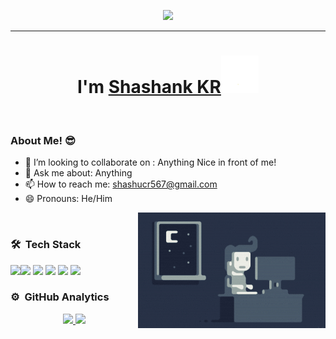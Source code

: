 <p align="center">
  <img src="https://miro.medium.com/max/2048/1*OohqW5DGh9CQS4hLY5FXzA.png" height="230"/>
</p>
<hr>
<h1 align="center">I'm <a href="https://github.com/Shashank5665">Shashank KR<a><img src="https://github.com/Kathryn-Jie/Kathryn-Jie/blob/main/wave.gif" width="60px"/></h1>
<Br>

 ### About Me! 😎
  

- 👯 I’m looking to collaborate on : Anything Nice in front of me!
- 💬 Ask me about: Anything
- 📫 How to reach me: shashucr567@gmail.com
- 😄 Pronouns: He/Him

<img alt="Night Coding" src="https://raw.githubusercontent.com/AVS1508/AVS1508/master/assets/Night-Coding.gif" align="right"/>
<br/>

### 🛠 &nbsp;Tech Stack

<img src="https://img.shields.io/badge/Python-FFD43B?style=for-the-badge&logo=python&logoColor=blue"><img src="https://img.shields.io/badge/JavaScript-323330?style=for-the-badge&logo=javascript&logoColor=F7DF1E">
<img src="https://img.shields.io/badge/React-20232A?style=for-the-badge&logo=react&logoColor=61DAFB">
<img src="https://img.shields.io/badge/Node.js-339933?style=for-the-badge&logo=nodedotjs&logoColor=white">
<img src="https://img.shields.io/badge/Python-FFD43B?style=for-the-badge&logo=python&logoColor=blue">
<img src="https://img.shields.io/badge/Python-FFD43B?style=for-the-badge&logo=python&logoColor=blue">


### ⚙️ &nbsp;GitHub Analytics

<p align="center">
<a href="https://github.com/Shashank5665">
  <img height="180em" src="https://github-readme-stats-eight-theta.vercel.app/api?username=Shashank5665&show_icons=true&theme=algolia&include_all_commits=true&count_private=true"/>
  <img height="180em" src="https://github-readme-stats-eight-theta.vercel.app/api/top-langs/?username=Shashank5665&layout=compact&langs_count=8&theme=algolia"/>
</a>
</p>
